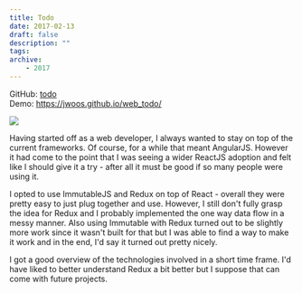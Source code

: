 ```yaml
---
title: Todo
date: 2017-02-13
draft: false
description: ""
tags:
archive:
    - 2017
---
```


GitHub: [todo](https://github.com/jwoos/web_todo)  
Demo: https://jwoos.github.io/web_todo/

<!-- more -->

<image style="margin: 0 auto; display: block" src="/demo/web_todo.jpg"/>

Having started off as a web developer, I always wanted to stay on top of the current frameworks. Of course, for a while that meant AngularJS. However it had come to the point that I was seeing a wider ReactJS adoption and felt like I should give it a try - after all it must be good if so many people were using it.

I opted to use ImmutableJS and Redux on top of React - overall they were pretty easy to just plug together and use. However, I still don't fully grasp the idea for Redux and I probably implemented the one way data flow in a messy manner. Also using Immutable with Redux turned out to be slightly more work since it wasn't built for that but I was able to find a way to make it work and in the end, I'd say it turned out pretty nicely.

I got a good overview of the technologies involved in a short time frame. I'd have liked to better understand Redux a bit better but I suppose that can come with future projects.

